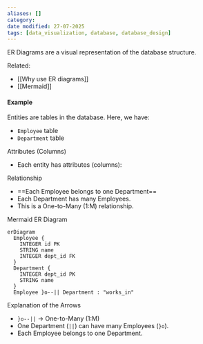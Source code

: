 ```yaml
---
aliases: []
category:
date modified: 27-07-2025
tags: [data_visualization, database, database_design]
---
```

ER Diagrams are a visual representation of the database structure.

Related:
- [[Why use ER diagrams]]
- [[Mermaid]]
#### Example

Entities are tables in the database. Here, we have:

- `Employee` table
- `Department` table

Attributes (Columns)
- Each entity has attributes (columns):

Relationship
- ==Each Employee belongs to one Department==
- Each Department has many Employees.
- This is a One-to-Many (1:M) relationship.

Mermaid ER Diagram

```mermaid
erDiagram
  Employee {
    INTEGER id PK
    STRING name
    INTEGER dept_id FK
  }
  Department {
    INTEGER dept_id PK
    STRING name
  }
  Employee }o--|| Department : "works_in"
```

Explanation of the Arrows

- `}o--||` → One-to-Many (1:M)
- One Department (`||`) can have many Employees (`}o`).
- Each Employee belongs to one Department.
